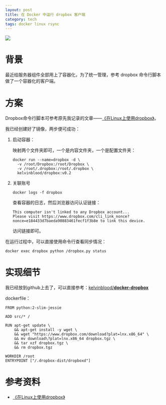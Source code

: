 ```yaml
---
layout: post
title: 在 Docker 中运行 dropbox 客户端
category: tech
tags: docker linux rsync
---
```

![](https://cdn.kelu.org/blog/tags/docker.jpg)

# 背景

最近给服务器组件全部用上了容器化，为了统一管理，参考 dropbox 命令行脚本做了一个容器化的客户端。

# 方案

Dropbox命令行脚本可参考原先我记录的文章——[《在Linux上使用dropbox》](/tech/2015/10/09/set-up-dropbox-on-your-linux.html)。

我已经创建好了镜像，两步便可成功：

1. 启动容器：

   映射两个文件夹即可，一个是内容文件夹，一个是配置文件夹：

   ```
   docker run --name=dropbox -d \
     -v /root/Dropbox:/root/Dropbox \
     -v /root/.dropbox:/root/.dropbox \
     kelvinblood/dropbox:v0.2
   ```

2. 关联账号

   ```
   docker logs -f dropbox
   ```

   查看容器的日志，然后浏览器访问认证链接：

   ```
   This computer isn't linked to any Dropbox account...
   Please visit https://www.dropbox.com/cli_link_nonce?nonce=e184433d7baeda90883461fecf1f3b8e to link this device.
   ```

   访问链接即可。

在运行过程中，可以直接使用命令行查看同步情况：

```
docker exec dropbox python /dropbox.py status
```

# 实现细节

我已经放到github上去了，可以直接参考：[kelvinblood/**docker-dropbox**](https://github.com/kelvinblood/docker-dropbox)

dockerfile：

```
FROM python:2-slim-jessie

ADD src/* /

RUN apt-get update \
    && apt-get install -y wget \
    && wget "https://www.dropbox.com/download?plat=lnx.x86_64" \
    && mv download\?plat=lnx.x86_64 dropbox.tgz \
    && tar xzf dropbox.tgz \
    && rm dropbox.tgz

WORKDIR /root
ENTRYPOINT ["/.dropbox-dist/dropboxd"]
```

# 参考资料

* [《在Linux上使用dropbox》](/tech/2015/10/09/set-up-dropbox-on-your-linux.html)

